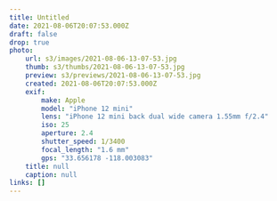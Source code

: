 ```yaml
---
title: Untitled
date: 2021-08-06T20:07:53.000Z
draft: false
drop: true
photo:
    url: s3/images/2021-08-06-13-07-53.jpg
    thumb: s3/thumbs/2021-08-06-13-07-53.jpg
    preview: s3/previews/2021-08-06-13-07-53.jpg
    created: 2021-08-06T20:07:53.000Z
    exif:
        make: Apple
        model: "iPhone 12 mini"
        lens: "iPhone 12 mini back dual wide camera 1.55mm f/2.4"
        iso: 25
        aperture: 2.4
        shutter_speed: 1/3400
        focal_length: "1.6 mm"
        gps: "33.656178 -118.003083"
    title: null
    caption: null
links: []
---
```

